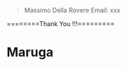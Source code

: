 <blockquote>
Massimo Della Rovere
Email: xxx
</blockquote>

========Thank You !!!=========
# Maruga

